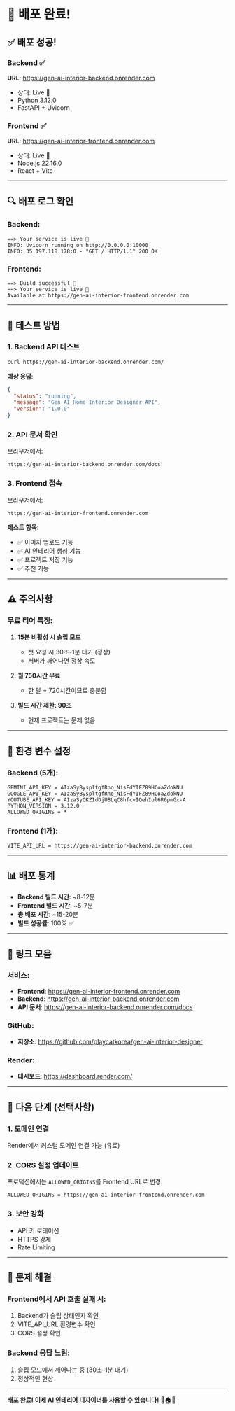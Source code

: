# 🎉 배포 완료!

## ✅ 배포 성공!

### Backend ✅
**URL**: https://gen-ai-interior-backend.onrender.com
- 상태: Live 🎉
- Python 3.12.0
- FastAPI + Uvicorn

### Frontend ✅
**URL**: https://gen-ai-interior-frontend.onrender.com
- 상태: Live 🎉
- Node.js 22.16.0
- React + Vite

---

## 🔍 배포 로그 확인

### Backend:
```
==> Your service is live 🎉
INFO: Uvicorn running on http://0.0.0.0:10000
INFO: 35.197.118.178:0 - "GET / HTTP/1.1" 200 OK
```

### Frontend:
```
==> Build successful 🎉
==> Your service is live 🎉
Available at https://gen-ai-interior-frontend.onrender.com
```

---

## 🧪 테스트 방법

### 1. Backend API 테스트
```bash
curl https://gen-ai-interior-backend.onrender.com/
```

**예상 응답**:
```json
{
  "status": "running",
  "message": "Gen AI Home Interior Designer API",
  "version": "1.0.0"
}
```

### 2. API 문서 확인
브라우저에서:
```
https://gen-ai-interior-backend.onrender.com/docs
```

### 3. Frontend 접속
브라우저에서:
```
https://gen-ai-interior-frontend.onrender.com
```

**테스트 항목**:
- ✅ 이미지 업로드 기능
- ✅ AI 인테리어 생성 기능
- ✅ 프로젝트 저장 기능
- ✅ 추천 기능

---

## ⚠️ 주의사항

### 무료 티어 특징:
1. **15분 비활성 시 슬립 모드**
   - 첫 요청 시 30초-1분 대기 (정상)
   - 서버가 깨어나면 정상 속도

2. **월 750시간 무료**
   - 한 달 = 720시간이므로 충분함

3. **빌드 시간 제한: 90초**
   - 현재 프로젝트는 문제 없음

---

## 🔧 환경 변수 설정

### Backend (5개):
```
GEMINI_API_KEY = AIzaSyByspltgfRno_NisFdYIFZ89HCoaZdokNU
GOOGLE_API_KEY = AIzaSyByspltgfRno_NisFdYIFZ89HCoaZdokNU
YOUTUBE_API_KEY = AIzaSyCKZIdDjUBLqC8hfcvIQehIul6R6pmGx-A
PYTHON_VERSION = 3.12.0
ALLOWED_ORIGINS = *
```

### Frontend (1개):
```
VITE_API_URL = https://gen-ai-interior-backend.onrender.com
```

---

## 📊 배포 통계

- **Backend 빌드 시간**: ~8-12분
- **Frontend 빌드 시간**: ~5-7분
- **총 배포 시간**: ~15-20분
- **빌드 성공률**: 100% ✅

---

## 🔗 링크 모음

### 서비스:
- **Frontend**: https://gen-ai-interior-frontend.onrender.com
- **Backend**: https://gen-ai-interior-backend.onrender.com
- **API 문서**: https://gen-ai-interior-backend.onrender.com/docs

### GitHub:
- **저장소**: https://github.com/playcatkorea/gen-ai-interior-designer

### Render:
- **대시보드**: https://dashboard.render.com/

---

## 🎯 다음 단계 (선택사항)

### 1. 도메인 연결
Render에서 커스텀 도메인 연결 가능 (유료)

### 2. CORS 설정 업데이트
프로덕션에서는 `ALLOWED_ORIGINS`를 Frontend URL로 변경:
```
ALLOWED_ORIGINS = https://gen-ai-interior-frontend.onrender.com
```

### 3. 보안 강화
- API 키 로테이션
- HTTPS 강제
- Rate Limiting

---

## 🐛 문제 해결

### Frontend에서 API 호출 실패 시:
1. Backend가 슬립 상태인지 확인
2. VITE_API_URL 환경변수 확인
3. CORS 설정 확인

### Backend 응답 느림:
1. 슬립 모드에서 깨어나는 중 (30초-1분 대기)
2. 정상적인 현상

---

**배포 완료! 이제 AI 인테리어 디자이너를 사용할 수 있습니다!** 🎉🏠✨
